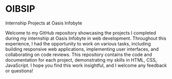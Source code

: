 # OIBSIP
Internship Projects at Oasis Infobyte

Welcome to my GitHub repository showcasing the projects I completed during my internship at Oasis Infobyte in web development. Throughout this experience, I had the opportunity to work on various tasks, including building responsive web applications, implementing user interfaces, and collaborating on code reviews. This repository contains the code and documentation for each project, demonstrating my skills in HTML, CSS, JavaScript. I hope you find this work insightful, and I welcome any feedback or questions!
